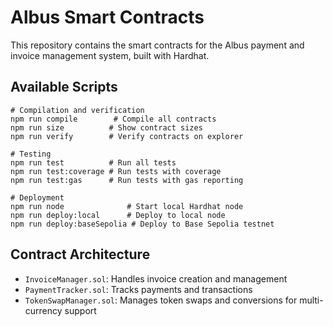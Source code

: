 # Albus Smart Contracts

This repository contains the smart contracts for the Albus payment and invoice management system, built with Hardhat.

## Available Scripts

```shell
# Compilation and verification
npm run compile        # Compile all contracts
npm run size          # Show contract sizes
npm run verify        # Verify contracts on explorer

# Testing
npm run test          # Run all tests
npm run test:coverage # Run tests with coverage
npm run test:gas      # Run tests with gas reporting

# Deployment
npm run node              # Start local Hardhat node
npm run deploy:local      # Deploy to local node
npm run deploy:baseSepolia # Deploy to Base Sepolia testnet
```

## Contract Architecture

- `InvoiceManager.sol`: Handles invoice creation and management
- `PaymentTracker.sol`: Tracks payments and transactions
- `TokenSwapManager.sol`: Manages token swaps and conversions for multi-currency support

